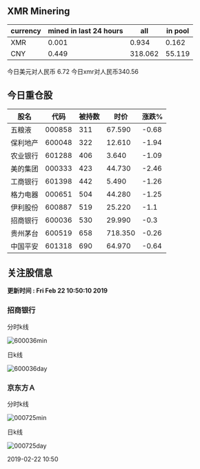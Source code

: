 ## XMR Minering

|currency|mined in last 24 hours|all|in pool|
|---|---|---|---|
|XMR|0.001|0.934|0.162|
|CNY|0.449|318.062|55.119|

今日美元对人民币 6.72	今日xmr对人民币340.56


## 今日重仓股 

|股名|代码|被持数|时价|涨跌%|
|---|---|---|---|---|
|五粮液|000858|311|67.590|-0.68|
|保利地产|600048|322|12.610|-1.94|
|农业银行|601288|406|3.640|-1.09|
|美的集团|000333|423|44.730|-2.46|
|工商银行|601398|442|5.490|-1.26|
|格力电器|000651|504|44.280|-1.25|
|伊利股份|600887|519|25.220|-1.1|
|招商银行|600036|530|29.990|-0.3|
|贵州茅台|600519|658|718.350|-0.26|
|中国平安|601318|690|64.970|-0.64|

## 关注股信息
**更新时间 : Fri Feb 22 10:50:10 2019**
### 招商银行 
分时k线

![600036min](http://image.sinajs.cn/newchart/min/n/sh600036.gif)

日k线

![600036day](http://image.sinajs.cn/newchart/daily/n/sh600036.gif)

### 京东方Ａ 
分时k线

![000725min](http://image.sinajs.cn/newchart/min/n/sz000725.gif)

日k线

![000725day](http://image.sinajs.cn/newchart/daily/n/sz000725.gif)

2019-02-22 10:50